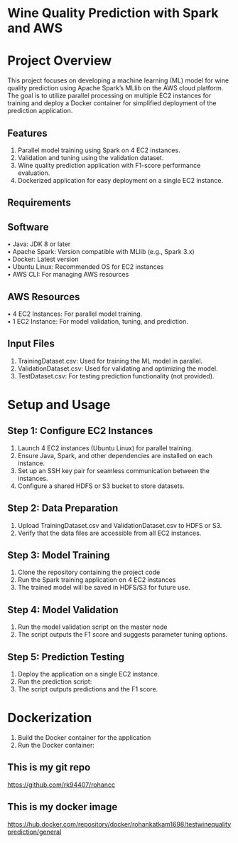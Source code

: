 # Wine Quality Prediction with Spark and AWS

# Project Overview

This project focuses on developing a machine learning (ML) model for wine quality prediction using Apache Spark’s MLlib on the AWS cloud platform. The goal is to utilize parallel processing on multiple EC2 instances for training and deploy a Docker container for simplified deployment of the prediction application.

## Features
1.	Parallel model training using Spark on 4 EC2 instances.
2.	Validation and tuning using the validation dataset.
3.	Wine quality prediction application with F1-score performance evaluation.
4.	Dockerized application for easy deployment on a single EC2 instance.

## Requirements

## Software
•	Java: JDK 8 or later <br>
•	Apache Spark: Version compatible with MLlib (e.g., Spark 3.x) <br>
•	Docker: Latest version <br>
•	Ubuntu Linux: Recommended OS for EC2 instances <br>
•	AWS CLI: For managing AWS resources <br>

## AWS Resources
•	4 EC2 Instances: For parallel model training. <br>
•	1 EC2 Instance: For model validation, tuning, and prediction.

## Input Files
1.	TrainingDataset.csv: Used for training the ML model in parallel.
2.	ValidationDataset.csv: Used for validating and optimizing the model.
3.	TestDataset.csv: For testing prediction functionality (not provided).

# Setup and Usage

## Step 1: Configure EC2 Instances
1.	Launch 4 EC2 instances (Ubuntu Linux) for parallel training.
2.	Ensure Java, Spark, and other dependencies are installed on each instance.
3.	Set up an SSH key pair for seamless communication between the instances.
4.	Configure a shared HDFS or S3 bucket to store datasets.

## Step 2: Data Preparation
1.	Upload TrainingDataset.csv and ValidationDataset.csv to HDFS or S3.
2.	Verify that the data files are accessible from all EC2 instances.

## Step 3: Model Training
1.	Clone the repository containing the project code
2.  Run the Spark training application on 4 EC2 instances
3.	The trained model will be saved in HDFS/S3 for future use.

## Step 4: Model Validation
1.	Run the model validation script on the master node
2.	The script outputs the F1 score and suggests parameter tuning options.

## Step 5: Prediction Testing
1.	Deploy the application on a single EC2 instance.
2.	Run the prediction script:
3.	The script outputs predictions and the F1 score.

# Dockerization
1.	Build the Docker container for the application
2.	Run the Docker container:




## This is my git repo
https://github.com/rk94407/rohancc

## This is my docker image
https://hub.docker.com/repository/docker/rohankatkam1698/testwinequalityprediction/general